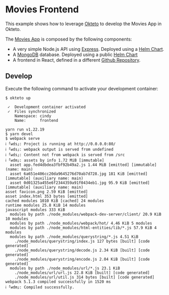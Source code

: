 # Movies Frontend

This example shows how to leverage [Okteto](https://github.com/okteto/okteto) to develop the Movies App in Okteto.

The [Movies App](https://github.com/okteto/movies-multi-repo) is composed by the following components:

- A very simple Node.js API using [Express](https://expressjs.com). Deployed using a [Helm Chart](https://github.com/okteto/movies-api/tree/master/chart).
- A [MongoDB](https://www.mongodb.com) database.  Deployed using a public [Helm Chart](https://docs.bitnami.com/kubernetes/infrastructure/mongodb/get-started/install/)
- A frontend in React, defined in a different [Github Repository]((https://github.com/okteto/movies-frontend)).

## Develop

Execute the following command to activate your development container:

```command
$ okteto up
```

```
 ✓  Development container activated
 ✓  Files synchronized
    Namespace: cindy
    Name:      frontend

yarn run v1.22.19
$ yarn devel
$ webpack serve
ℹ ｢wds｣: Project is running at http://0.0.0.0:80/
ℹ ｢wds｣: webpack output is served from undefined
ℹ ｢wds｣: Content not from webpack is served from /src
ℹ ｢wdm｣: assets by info 1.72 MiB [immutable]
  asset app.fed4dbdea3fbf92b49a2.js 1.44 MiB [emitted] [immutable] (name: main)
  asset 6a651e406cc20da9645276d70ab7d728.jpg 181 KiB [emitted] [immutable] (auxiliary name: main)
  asset 0d01325a455e6f2344359a91f0434eb1.jpg 95.9 KiB [emitted] [immutable] (auxiliary name: main)
asset favicon.png 2.59 KiB [emitted]
asset index.html 353 bytes [emitted]
cached modules 1010 KiB [cached] 24 modules
runtime modules 25.8 KiB 14 modules
javascript modules 333 KiB
  modules by path ./node_modules/webpack-dev-server/client/ 20.9 KiB 10 modules
  modules by path ./node_modules/webpack/hot/ 4.46 KiB 5 modules
  modules by path ./node_modules/html-entities/lib/*.js 57.9 KiB 4 modules
  modules by path ./node_modules/querystring/*.js 4.51 KiB
    ./node_modules/querystring/index.js 127 bytes [built] [code generated]
    ./node_modules/querystring/decode.js 2.34 KiB [built] [code generated]
    ./node_modules/querystring/encode.js 2.04 KiB [built] [code generated]
  modules by path ./node_modules/url/*.js 23.1 KiB
    ./node_modules/url/url.js 22.8 KiB [built] [code generated]
    ./node_modules/url/util.js 314 bytes [built] [code generated]
webpack 5.1.3 compiled successfully in 1520 ms
ℹ ｢wdm｣: Compiled successfully.
```
